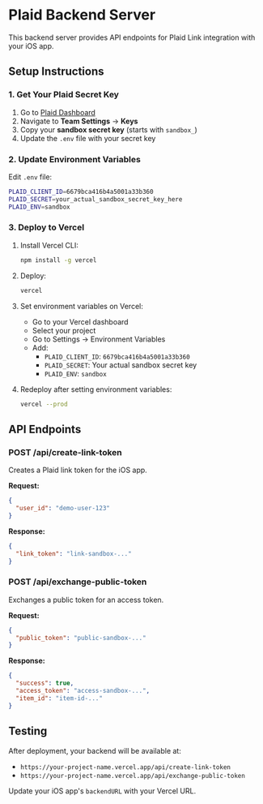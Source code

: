 # Plaid Backend Server

This backend server provides API endpoints for Plaid Link integration with your iOS app.

## Setup Instructions

### 1. Get Your Plaid Secret Key

1. Go to [Plaid Dashboard](https://dashboard.plaid.com)
2. Navigate to **Team Settings** → **Keys**
3. Copy your **sandbox secret key** (starts with `sandbox_`)
4. Update the `.env` file with your secret key

### 2. Update Environment Variables

Edit `.env` file:
```bash
PLAID_CLIENT_ID=6679bca416b4a5001a33b360
PLAID_SECRET=your_actual_sandbox_secret_key_here
PLAID_ENV=sandbox
```

### 3. Deploy to Vercel

1. Install Vercel CLI:
   ```bash
   npm install -g vercel
   ```

2. Deploy:
   ```bash
   vercel
   ```

3. Set environment variables on Vercel:
   - Go to your Vercel dashboard
   - Select your project
   - Go to Settings → Environment Variables
   - Add:
     - `PLAID_CLIENT_ID`: `6679bca416b4a5001a33b360`
     - `PLAID_SECRET`: Your actual sandbox secret key
     - `PLAID_ENV`: `sandbox`

4. Redeploy after setting environment variables:
   ```bash
   vercel --prod
   ```

## API Endpoints

### POST /api/create-link-token
Creates a Plaid link token for the iOS app.

**Request:**
```json
{
  "user_id": "demo-user-123"
}
```

**Response:**
```json
{
  "link_token": "link-sandbox-..."
}
```

### POST /api/exchange-public-token
Exchanges a public token for an access token.

**Request:**
```json
{
  "public_token": "public-sandbox-..."
}
```

**Response:**
```json
{
  "success": true,
  "access_token": "access-sandbox-...",
  "item_id": "item-id-..."
}
```

## Testing

After deployment, your backend will be available at:
- `https://your-project-name.vercel.app/api/create-link-token`
- `https://your-project-name.vercel.app/api/exchange-public-token`

Update your iOS app's `backendURL` with your Vercel URL.
